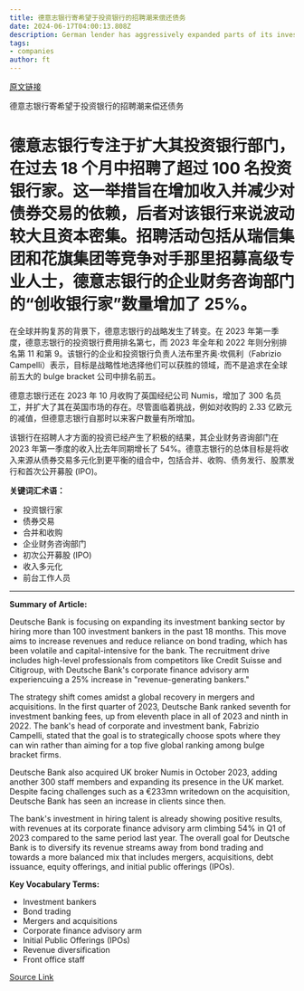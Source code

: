 ```yaml
---
title: 德意志银行寄希望于投资银行的招聘潮来偿还债务
date: 2024-06-17T04:00:13.808Z
description: German lender has aggressively expanded parts of its investment bank over past 18 months
tags: 
- companies
author: ft
---
```


[原文链接](https://ft.com/content/35c0c786-20c1-4dcf-b970-810d80aa5f36)

德意志银行寄希望于投资银行的招聘潮来偿还债务

# 德意志银行专注于扩大其投资银行部门，在过去 18 个月中招聘了超过 100 名投资银行家。这一举措旨在增加收入并减少对债券交易的依赖，后者对该银行来说波动较大且资本密集。招聘活动包括从瑞信集团和花旗集团等竞争对手那里招募高级专业人士，德意志银行的企业财务咨询部门的“创收银行家”数量增加了 25%。

在全球并购复苏的背景下，德意志银行的战略发生了转变。在 2023 年第一季度，德意志银行的投资银行费用排名第七，而 2023 年全年和 2022 年则分别排名第 11 和第 9。该银行的企业和投资银行负责人法布里齐奥·坎佩利（Fabrizio Campelli）表示，目标是战略性地选择他们可以获胜的领域，而不是追求在全球前五大的 bulge bracket 公司中排名前五。

德意志银行还在 2023 年 10 月收购了英国经纪公司 Numis，增加了 300 名员工，并扩大了其在英国市场的存在。尽管面临着挑战，例如对收购的 2.33 亿欧元的减值，但德意志银行自那时以来客户数量有所增加。

该银行在招聘人才方面的投资已经产生了积极的结果，其企业财务咨询部门在 2023 年第一季度的收入比去年同期增长了 54%。德意志银行的总体目标是将收入来源从债券交易多元化到更平衡的组合中，包括合并、收购、债务发行、股票发行和首次公开募股 (IPO)。

**关键词汇术语：**
- 投资银行家
- 债券交易
- 合并和收购
- 企业财务咨询部门
- 初次公开募股 (IPO)
- 收入多元化
- 前台工作人员

---

 **Summary of Article:**

Deutsche Bank is focusing on expanding its investment banking sector by hiring more than 100 investment bankers in the past 18 months. This move aims to increase revenues and reduce reliance on bond trading, which has been volatile and capital-intensive for the bank. The recruitment drive includes high-level professionals from competitors like Credit Suisse and Citigroup, with Deutsche Bank's corporate finance advisory arm experiencuing a 25% increase in "revenue-generating bankers."

The strategy shift comes amidst a global recovery in mergers and acquisitions. In the first quarter of 2023, Deutsche Bank ranked seventh for investment banking fees, up from eleventh place in all of 2023 and ninth in 2022. The bank's head of corporate and investment bank, Fabrizio Campelli, stated that the goal is to strategically choose spots where they can win rather than aiming for a top five global ranking among bulge bracket firms.

Deutsche Bank also acquired UK broker Numis in October 2023, adding another 300 staff members and expanding its presence in the UK market. Despite facing challenges such as a €233mn writedown on the acquisition, Deutsche Bank has seen an increase in clients since then.

The bank's investment in hiring talent is already showing positive results, with revenues at its corporate finance advisory arm climbing 54% in Q1 of 2023 compared to the same period last year. The overall goal for Deutsche Bank is to diversify its revenue streams away from bond trading and towards a more balanced mix that includes mergers, acquisitions, debt issuance, equity offerings, and initial public offerings (IPOs).

**Key Vocabulary Terms:**
- Investment bankers
- Bond trading
- Mergers and acquisitions
- Corporate finance advisory arm
- Initial Public Offerings (IPOs)
- Revenue diversification
- Front office staff

[Source Link](https://ft.com/content/35c0c786-20c1-4dcf-b970-810d80aa5f36)

